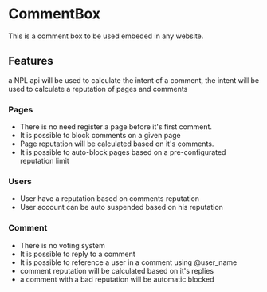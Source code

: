 # CommentBox

This is a comment box to be used embeded in any website. 

## Features

a NPL api will be used to calculate the intent of a comment, the intent will be used to calculate a reputation of pages and comments

### Pages
- There is no need register a page before it's first comment.
- It is possible to block comments on a given page
- Page reputation will be calculated based on it's comments.
- It is possible to auto-block pages based on a pre-configurated reputation limit

### Users
- User have a reputation based on comments reputation
- User account can be auto suspended based on his reputation

### Comment
- There is no voting system
- It is possible to reply to a comment 
- It is possible to reference a user in a comment using @user_name
- comment reputation will be calculated based on it's replies
- a comment with a bad reputation will be automatic blocked
